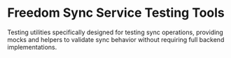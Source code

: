# Freedom Sync Service Testing Tools

Testing utilities specifically designed for testing sync operations, providing mocks and helpers to validate sync behavior without requiring full backend implementations.

